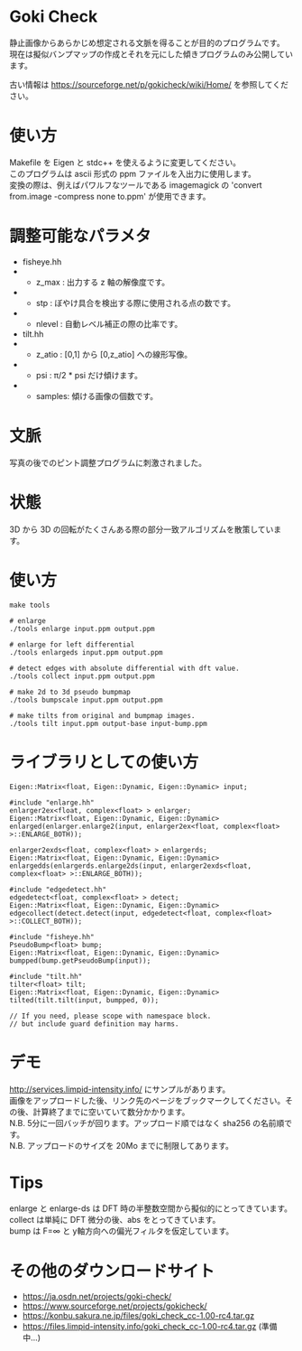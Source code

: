 # Goki Check
静止画像からあらかじめ想定される文脈を得ることが目的のプログラムです。
現在は擬似バンプマップの作成とそれを元にした傾きプログラムのみ公開しています。

古い情報は https://sourceforge.net/p/gokicheck/wiki/Home/ を参照してください。

# 使い方
Makefile を Eigen と stdc++ を使えるように変更してください。  
このプログラムは ascii 形式の ppm ファイルを入出力に使用します。  
変換の際は、例えばパワルフなツールである imagemagick の 'convert from.image -compress none to.ppm' が使用できます。

# 調整可能なパラメタ
* fisheye.hh
* * z_max  : 出力する z 軸の解像度です。
* * stp    : ぼやけ具合を検出する際に使用される点の数です。
* * nlevel : 自動レベル補正の際の比率です。
* tilt.hh
* * z_atio : [0,1] から [0,z_atio] への線形写像。
* * psi    : &pi;/2 * psi だけ傾けます。
* * samples: 傾ける画像の個数です。

# 文脈
写真の後でのピント調整プログラムに刺激されました。

# 状態
3D から 3D の回転がたくさんある際の部分一致アルゴリズムを散策しています。

# 使い方
    make tools
    
    # enlarge
    ./tools enlarge input.ppm output.ppm
    
    # enlarge for left differential
    ./tools enlargeds input.ppm output.ppm
    
    # detect edges with absolute differential with dft value.
    ./tools collect input.ppm output.ppm
    
    # make 2d to 3d pseudo bumpmap
    ./tools bumpscale input.ppm output.ppm
    
    # make tilts from original and bumpmap images.
    ./tools tilt input.ppm output-base input-bump.ppm

# ライブラリとしての使い方
    Eigen::Matrix<float, Eigen::Dynamic, Eigen::Dynamic> input;
    
    #include "enlarge.hh"
    enlarger2ex<float, complex<float> > enlarger;
    Eigen::Matrix<float, Eigen::Dynamic, Eigen::Dynamic> enlarged(enlarger.enlarge2(input, enlarger2ex<float, complex<float> >::ENLARGE_BOTH));
    
    enlarger2exds<float, complex<float> > enlargerds;
    Eigen::Matrix<float, Eigen::Dynamic, Eigen::Dynamic> enlargedds(enlargerds.enlarge2ds(input, enlarger2exds<float, complex<float> >::ENLARGE_BOTH));
    
    #include "edgedetect.hh"
    edgedetect<float, complex<float> > detect;
    Eigen::Matrix<float, Eigen::Dynamic, Eigen::Dynamic> edgecollect(detect.detect(input, edgedetect<float, complex<float> >::COLLECT_BOTH));
    
    #include "fisheye.hh"
    PseudoBump<float> bump;
    Eigen::Matrix<float, Eigen::Dynamic, Eigen::Dynamic> bumpped(bump.getPseudoBump(input));
    
    #include "tilt.hh"
    tilter<float> tilt;
    Eigen::Matrix<float, Eigen::Dynamic, Eigen::Dynamic> tilted(tilt.tilt(input, bumpped, 0));
    
    // If you need, please scope with namespace block.
    // but include guard definition may harms.

# デモ
http://services.limpid-intensity.info/ にサンプルがあります。  
画像をアップロードした後、リンク先のページをブックマークしてください。その後、計算終了までに空いていて数分かかります。  
N.B. 5分に一回バッチが回ります。アップロード順ではなく sha256 の名前順です。  
N.B. アップロードのサイズを 20Mo までに制限してあります。

# Tips
enlarge と enlarge-ds は DFT 時の半整数空間から擬似的にとってきています。  
collect は単純に DFT 微分の後、abs をとってきています。  
bump は F=&infin; と y軸方向への偏光フィルタを仮定しています。

# その他のダウンロードサイト
* https://ja.osdn.net/projects/goki-check/
* https://www.sourceforge.net/projects/gokicheck/
* https://konbu.sakura.ne.jp/files/goki_check_cc-1.00-rc4.tar.gz
* https://files.limpid-intensity.info/goki_check_cc-1.00-rc4.tar.gz (準備中...)
